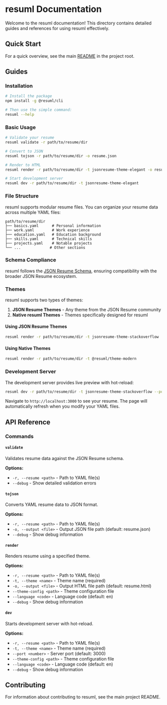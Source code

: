 # resuml Documentation

Welcome to the resuml documentation! This directory contains detailed guides and references for using resuml effectively.

## Quick Start

For a quick overview, see the main [README](../README.md) in the project root.

## Guides

### Installation

```bash
# Install the package
npm install -g @resuml/cli

# Then use the simple command:
resuml --help
```

### Basic Usage

```bash
# Validate your resume
resuml validate -r path/to/resume/dir

# Convert to JSON
resuml tojson -r path/to/resume/dir -o resume.json

# Render to HTML
resuml render -r path/to/resume/dir -t jsonresume-theme-elegant -o resume.html

# Start development server
resuml dev -r path/to/resume/dir -t jsonresume-theme-elegant
```

### File Structure

resuml supports modular resume files. You can organize your resume data across multiple YAML files:

```
path/to/resume/dir
├── basics.yaml      # Personal information
├── work.yaml        # Work experience
├── education.yaml   # Education background
├── skills.yaml      # Technical skills
├── projects.yaml    # Notable projects
└── ...             # Other sections
```

### Schema Compliance

resuml follows the [JSON Resume Schema](https://jsonresume.org/schema/), ensuring compatibility with the broader JSON Resume ecosystem.

### Themes

resuml supports two types of themes:

1. **JSON Resume Themes** - Any theme from the JSON Resume community
2. **Native resuml Themes** - Themes specifically designed for resuml

#### Using JSON Resume Themes

```bash
resuml render -r path/to/resume/dir -t jsonresume-theme-stackoverflow
```

#### Using Native Themes

```bash
resuml render -r path/to/resume/dir -t @resuml/theme-modern
```

### Development Server

The development server provides live preview with hot-reload:

```bash
resuml dev -r path/to/resume/dir -t jsonresume-theme-stackoverflow --port 3000
```

Navigate to `http://localhost:3000` to see your resume. The page will automatically refresh when you modify your YAML files.

## API Reference

### Commands

#### `validate`

Validates resume data against the JSON Resume schema.

**Options:**

- `-r, --resume <path>` - Path to YAML file(s)
- `--debug` - Show detailed validation errors

#### `tojson`

Converts YAML resume data to JSON format.

**Options:**

- `-r, --resume <path>` - Path to YAML file(s)
- `-o, --output <file>` - Output JSON file path (default: resume.json)
- `--debug` - Show debug information

#### `render`

Renders resume using a specified theme.

**Options:**

- `-r, --resume <path>` - Path to YAML file(s)
- `-t, --theme <name>` - Theme name (required)
- `-o, --output <file>` - Output HTML file path (default: resume.html)
- `--theme-config <path>` - Theme configuration file
- `--language <code>` - Language code (default: en)
- `--debug` - Show debug information

#### `dev`

Starts development server with hot-reload.

**Options:**

- `-r, --resume <path>` - Path to YAML file(s)
- `-t, --theme <name>` - Theme name (required)
- `--port <number>` - Server port (default: 3000)
- `--theme-config <path>` - Theme configuration file
- `--language <code>` - Language code (default: en)
- `--debug` - Show debug information

## Contributing

For information about contributing to resuml, see the main project README.
